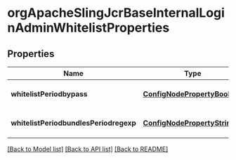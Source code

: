 # orgApacheSlingJcrBaseInternalLoginAdminWhitelistProperties

## Properties
Name | Type | Description | Notes
------------ | ------------- | ------------- | -------------
**whitelistPeriodbypass** | [**ConfigNodePropertyBoolean**](ConfigNodePropertyBoolean.md) |  | [optional] [default to null]
**whitelistPeriodbundlesPeriodregexp** | [**ConfigNodePropertyString**](ConfigNodePropertyString.md) |  | [optional] [default to null]

[[Back to Model list]](../README.md#documentation-for-models) [[Back to API list]](../README.md#documentation-for-api-endpoints) [[Back to README]](../README.md)


